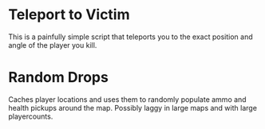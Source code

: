 # Teleport to Victim

This is a painfully simple script that teleports you to the exact position and angle of the player you kill.

# Random Drops

Caches player locations and uses them to randomly populate ammo and health pickups around the map. Possibly laggy in large maps and with large playercounts.

